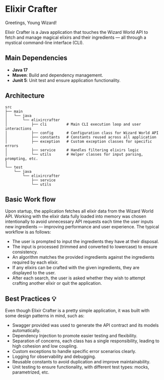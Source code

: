 # Elixir Crafter

Greetings, Young Wizard!

Elixir Crafter is a Java application that touches the Wizard World API to fetch and manage magical elixirs and their ingredients — all through a mystical command-line interface (CLI).

## Main Dependencies
- **Java 17**
- **Maven**: Build and dependency management.
- **Junit 5**: Unit test and ensure application functionality.


## Architecture
```text
src
├── main
│   └── java
│       └── elixircrafter
│           ├── cli         # Main CLI execution loop and user interactions
│           ├── config      # Configuration class for Wizard World API
│           ├── constants   # Constants reused across all application
│           ├── exception   # Custom exception classes for specific errors
│           ├── service     # Handles filtering elixirs logic
│           └── utils       # Helper classes for input parsing, prompting, etc.
│
└── test
    └── java
        └── elixircrafter
            ├── service    
            └── utils          
```



## Basic Work flow
Upon startup, the application fetches all elixir data from the Wizard World API. Working with the elixir data fully loaded into memory was chosen intentionally to avoid unnecessary API requests each time the user inputs new ingredients — improving performance and user experience.
The typical workflow is as follows:
- The user is prompted to input the ingredients they have at their disposal.
- The input is processed (trimmed and converted to lowercase) to ensure consistency.
- An algorithm matches the provided ingredients against the ingredients required by each elixir.
- If any elixirs can be crafted with the given ingredients, they are displayed to the user.
- After each search, the user is asked whether they wish to attempt crafting another elixir or quit the application.

## Best Practices 💡

Even though Elixir Crafter is a pretty simple application, it was built with some design patterns in mind, such as:
- Swagger provided was used to generate the API contract and its models automatically.
- Dependency Injection to promote easier testing and flexibility. 
- Separation of concerns, each class has a single responsibility, leading to high cohesion and low coupling.
- Custom exceptions to handle specific error scenarios clearly.
- Logging for observability and debugging.
- Reusable constants to avoid duplication and improve maintainability.
- Unit testing to ensure functionality, with different test types: mocks, parametrized, etc.






    
   
